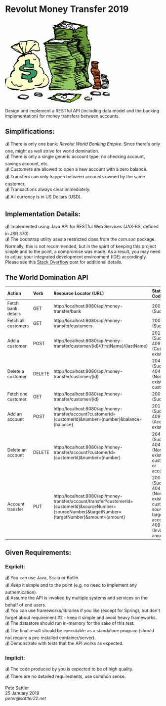 # Revolut Money Transfer 2019
![Money Stack](https://github.com/peter-sattler/money-transfer/blob/master/img/money-stack.gif)

Design and implement a RESTful API (including data model and the backing implementation) for money transfers between accounts.

## Simplifications:

:moneybag: There is only one bank: _Revolut World Banking Empire_. Since there's only one, might as well strive for world domination.  
:moneybag: There is only a single generic account type; no checking account, savings account, etc.  
:moneybag: Customers are allowed to open a new account with a zero balance.  
:moneybag: Transfers can only happen between accounts owned by the same customer.  
:moneybag: Transactions always clear immediately.  
:moneybag: All currency is in US Dollars (USD).  

## Implementation Details:

:moneybag: Implemented using Java API for RESTful Web Services (JAX-RS, defined in JSR 370)  
:moneybag: The bootstrap utility uses a restricted class from the _com.sun_ package. Normally, this is not recommended, but in the spirit of keeping this project simple and to the point, a compromise was made. As a result, you may need to adjust your integrated development environment (IDE) accordingly. Please see this [Stack Overflow](https://stackoverflow.com/questions/41099332/java-httpserver-error-access-restriction-the-type-httpserver-is-not-api) post for additional details.

## The World Domination API

Action              | Verb   | Resource Locator (URL)                                 | Status Codes
:-----------------  |:------ | :----------------------------------------------------- | :------------
Fetch bank details  | GET    | http://localhost:8080/api/money-transfer/bank          | 200 (Success)
Fetch all customers | GET    | http://localhost:8080/api/money-transfer/customers     | 200 (Success)
Add a customer      | POST   | http://localhost:8080/api/money-transfer/customer/{id}/{firstName}/{lastName} | 201 (Success)<br/>409 (Customer exists)
Delete a customer   | DELETE | http://localhost:8080/api/money-transfer/customer/{id} | 204 (Success)<br/>404 (Non-existent customer)
Fetch one customer  | GET    | http://localhost:8080/api/money-transfer/customer/{id} | 200 (Success)
Add an account      | POST   | http://localhost:8080/api/money-transfer/account?customerId={customerId}&number={number}&balance={balance} | 201 (Success)<br/>409 (Account exists)
Delete an account   | DELETE | http://localhost:8080/api/money-transfer/account?customerId={customerId}&number={number} | 204 (Success)<br/>404 (Non-existent customer or account)
Account transfer    | PUT    | http://localhost:8080/api/money-transfer/account/transfer?customerId={customerId}&sourceNumber={sourceNumber}&targetNumber={targetNumber}&amount={amount} | 200 (Success)<br/>404 (Non-existent customer, source or target account)<br/>409 (Invalid amount)

## Given Requirements:

### Explicit:

:moneybag: You can use Java, Scala or Kotlin.  
:moneybag: Keep it simple and to the point (e.g. no need to implement any authentication).  
:moneybag: Assume the API is invoked by multiple systems and services on the behalf of end users.  
:moneybag: You can use frameworks/libraries if you like (except for Spring), but don't forget about requirement #2 - keep it simple and avoid heavy frameworks.  
:moneybag: The datastore should run in-memory for the sake of this test.  
:moneybag: The final result should be executable as a standalone program (should not require a pre-installed container/server).  
:moneybag: Demonstrate with tests that the API works as expected.

### Implicit:

:moneybag: The code produced by you is expected to be of high quality.  
:moneybag: There are no detailed requirements, use common sense.

Pete Sattler   
25 January 2019  
_peter@sattler22.net_  
